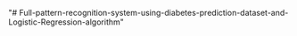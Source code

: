 "# Full-pattern-recognition-system-using-diabetes-prediction-dataset-and-Logistic-Regression-algorithm" 
